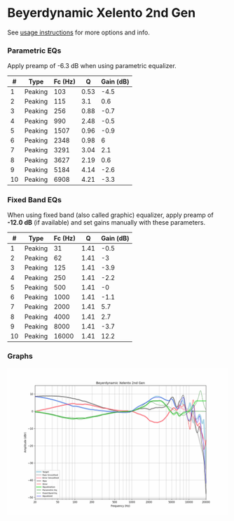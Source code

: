 # Beyerdynamic Xelento 2nd Gen
See [usage instructions](https://github.com/jaakkopasanen/AutoEq#usage) for more options and info.

### Parametric EQs
Apply preamp of -6.3 dB when using parametric equalizer.

|   # | Type    |   Fc (Hz) |    Q |   Gain (dB) |
|-----|---------|-----------|------|-------------|
|   1 | Peaking |       103 | 0.53 |        -4.5 |
|   2 | Peaking |       115 | 3.1  |         0.6 |
|   3 | Peaking |       256 | 0.88 |        -0.7 |
|   4 | Peaking |       990 | 2.48 |        -0.5 |
|   5 | Peaking |      1507 | 0.96 |        -0.9 |
|   6 | Peaking |      2348 | 0.98 |         6   |
|   7 | Peaking |      3291 | 3.04 |         2.1 |
|   8 | Peaking |      3627 | 2.19 |         0.6 |
|   9 | Peaking |      5184 | 4.14 |        -2.6 |
|  10 | Peaking |      6908 | 4.21 |        -3.3 |

### Fixed Band EQs
When using fixed band (also called graphic) equalizer, apply preamp of **-12.0 dB** (if available) and set gains manually with these parameters.

|   # | Type    |   Fc (Hz) |    Q |   Gain (dB) |
|-----|---------|-----------|------|-------------|
|   1 | Peaking |        31 | 1.41 |        -0.5 |
|   2 | Peaking |        62 | 1.41 |        -3   |
|   3 | Peaking |       125 | 1.41 |        -3.9 |
|   4 | Peaking |       250 | 1.41 |        -2.2 |
|   5 | Peaking |       500 | 1.41 |        -0   |
|   6 | Peaking |      1000 | 1.41 |        -1.1 |
|   7 | Peaking |      2000 | 1.41 |         5.7 |
|   8 | Peaking |      4000 | 1.41 |         2.7 |
|   9 | Peaking |      8000 | 1.41 |        -3.7 |
|  10 | Peaking |     16000 | 1.41 |        12.2 |

### Graphs
![](./Beyerdynamic%20Xelento%202nd%20Gen.png)
